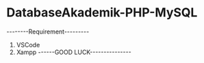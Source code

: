 # DatabaseAkademik-PHP-MySQL

--------Requirement---------
  1.  VSCode
  2.  Xampp
------GOOD LUCK---------------
